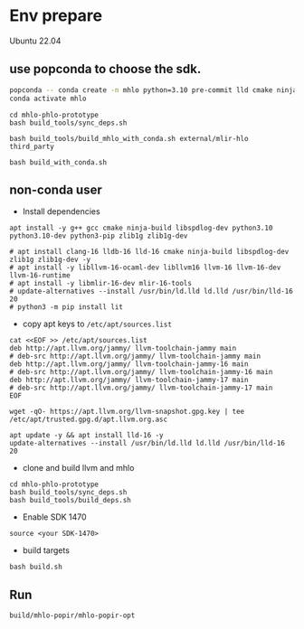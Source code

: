 # Env prepare

Ubuntu 22.04

## use popconda to choose the sdk.

```bash
popconda -- conda create -n mhlo python=3.10 pre-commit lld cmake ninja fmt yapf pylint zlib clang-format clang=16.* clang-tools lit spdlog llvm=16.* mlir -c conda-forge -y
conda activate mhlo
```

```
cd mhlo-phlo-prototype
bash build_tools/sync_deps.sh
```

```shell
bash build_tools/build_mhlo_with_conda.sh external/mlir-hlo third_party
```

```shell
bash build_with_conda.sh
```

## non-conda user

- Install dependencies

```shell
apt install -y g++ gcc cmake ninja-build libspdlog-dev python3.10 python3.10-dev python3-pip zlib1g zlib1g-dev

# apt install clang-16 lldb-16 lld-16 cmake ninja-build libspdlog-dev zlib1g zlib1g-dev -y
# apt install -y libllvm-16-ocaml-dev libllvm16 llvm-16 llvm-16-dev llvm-16-runtime
# apt install -y libmlir-16-dev mlir-16-tools
# update-alternatives --install /usr/bin/ld.lld ld.lld /usr/bin/lld-16 20
# python3 -m pip install lit
```

- copy apt keys to `/etc/apt/sources.list`

```shell
cat <<EOF >> /etc/apt/sources.list
deb http://apt.llvm.org/jammy/ llvm-toolchain-jammy main
# deb-src http://apt.llvm.org/jammy/ llvm-toolchain-jammy main
deb http://apt.llvm.org/jammy/ llvm-toolchain-jammy-16 main
# deb-src http://apt.llvm.org/jammy/ llvm-toolchain-jammy-16 main
deb http://apt.llvm.org/jammy/ llvm-toolchain-jammy-17 main
# deb-src http://apt.llvm.org/jammy/ llvm-toolchain-jammy-17 main
EOF
```

```shell
wget -qO- https://apt.llvm.org/llvm-snapshot.gpg.key | tee /etc/apt/trusted.gpg.d/apt.llvm.org.asc
```

```shell
apt update -y && apt install lld-16 -y
update-alternatives --install /usr/bin/ld.lld ld.lld /usr/bin/lld-16 20
```

- clone and build llvm and mhlo

```
cd mhlo-phlo-prototype
bash build_tools/sync_deps.sh
bash build_tools/build_deps.sh
```

- Enable SDK 1470

```shell
source <your SDK-1470>
```

- build targets

```shell
bash build.sh
```

## Run

```shell
build/mhlo-popir/mhlo-popir-opt
```
